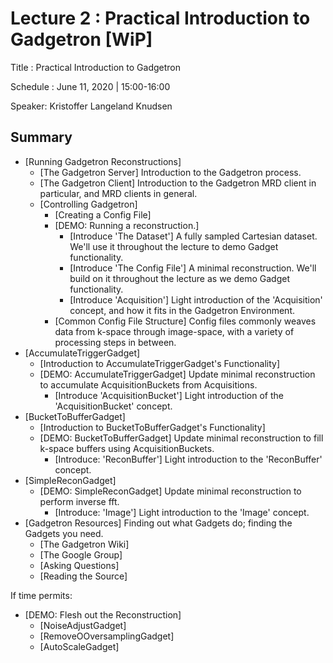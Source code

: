 # Lecture 2 : Practical Introduction to Gadgetron [WiP]

Title : Practical Introduction to Gadgetron

Schedule : June 11, 2020 | 15:00-16:00 

Speaker: Kristoffer Langeland Knudsen

## Summary

 - [Running Gadgetron Reconstructions]
   - [The Gadgetron Server] Introduction to the Gadgetron process. 
   - [The Gadgetron Client] Introduction to the Gadgetron MRD client in particular, and MRD clients in general. 
   - [Controlling Gadgetron]
     - [Creating a Config File]
     - [DEMO: Running a reconstruction.] 
       - [Introduce 'The Dataset'] A fully sampled Cartesian dataset. We'll use it throughout the lecture to demo Gadget functionality. 
       - [Introduce 'The Config File'] A minimal reconstruction. We'll build on it throughout the lecture as we demo Gadget functionality.
       - [Introduce 'Acquisition'] Light introduction of the 'Acquisition' concept, and how it fits in the Gadgetron Environment.      
     - [Common Config File Structure] Config files commonly weaves data from k-space through image-space, with a variety of processing steps in between. 
 - [AccumulateTriggerGadget]
   - [Introduction to AccumulateTriggerGadget's Functionality]
   - [DEMO: AccumulateTriggerGadget] Update minimal reconstruction to accumulate AcquisitionBuckets from Acquisitions.
     - [Introduce 'AcquisitionBucket'] Light introduction of the 'AcquisitionBucket' concept.
 - [BucketToBufferGadget]
   - [Introduction to BucketToBufferGadget's Functionality]
   - [DEMO: BucketToBufferGadget] Update minimal reconstruction to fill k-space buffers using AcquisitionBuckets.
     - [Introduce: 'ReconBuffer'] Light introduction to the 'ReconBuffer' concept.
 - [SimpleReconGadget]
   - [DEMO: SimpleReconGadget] Update minimal reconstruction to perform inverse fft. 
     - [Introduce: 'Image'] Light introduction to the 'Image' concept.  
 - [Gadgetron Resources] Finding out what Gadgets do; finding the Gadgets you need.
   - [The Gadgetron Wiki] 
   - [The Google Group]
   - [Asking Questions]
   - [Reading the Source]
   
If time permits: 
 - [DEMO: Flesh out the Reconstruction]
   - [NoiseAdjustGadget]
   - [RemoveOOversamplingGadget]
   - [AutoScaleGadget]
